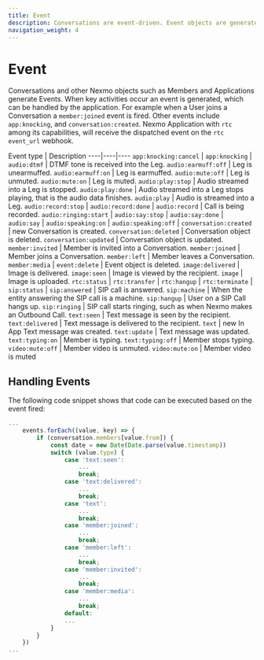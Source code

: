 ```yaml
---
title: Event
description: Conversations are event-driven. Event objects are generated when key activities occur.
navigation_weight: 4
---
```


# Event

Conversations and other Nexmo objects such as Members and Applications generate Events. When key activities occur an event is generated, which can be handled by the application. For example when a User joins a Conversation a `member:joined` event is fired. Other events include `app:knocking`, and `conversation:created`.
Nexmo Application with `rtc` among its capabilities, will receive the dispatched event on the `rtc` `event_url` webhook.

Event type | Description
----|----|----
`app:knocking:cancel` | 
`app:knocking` |
`audio:dtmf` | DTMF tone is received into the Leg.
`audio:earmuff:off` | Leg is unearmuffed.
`audio:earmuff:on` | Leg is earmuffed.
`audio:mute:off` | Leg is unmuted.
`audio:mute:on` | Leg is muted.
`audio:play:stop` | Audio streamed into a Leg is stopped.
`audio:play:done` | Audio streamed into a Leg stops playing, that is the audio data finishes.
`audio:play` | Audio is streamed into a Leg.
`audio:record:stop` | 
`audio:record:done` | 
`audio:record` | Call is being recorded.
`audio:ringing:start` |
`audio:say:stop` |
`audio:say:done` |
`audio:say` |
`audio:speaking:on` |
`audio:speaking:off` | 
`conversation:created` | new Conversation is created.
`conversation:deleted` | Conversation object is deleted.
`conversation:updated` | Conversation object is updated.
`member:invited` | Member is invited into a Conversation.
`member:joined` | Member joins a Conversation.
`member:left` | Member leaves a Conversation.
`member:media` | 
`event:delete` | Event object is deleted.
`image:delivered` | Image is delivered.
`image:seen` | Image is viewed by the recipient.
`image` | Image is uploaded.
`rtc:status` |
`rtc:transfer` |
`rtc:hangup` |
`rtc:terminate` |
`sip:status` | 
`sip:answered` | SIP call is answered.
`sip:machine` | When the entity answering the SIP call is a machine.
`sip:hangup` | User on a SIP Call hangs up.
`sip:ringing` | SIP call starts ringing, such as when Nexmo makes an Outbound Call.
`text:seen` | Text message is seen by the recipient.
`text:delivered` | Text message is delivered to the recipient.
`text` | new In App Text  message was created.
`text:update` | Text message was updated.
`text:typing:on` | Member is typing.
`text:typing:off` |  Member stops typing.
`video:mute:off` | Member video is unmuted.
`video:mute:on` | Member video is muted

## Handling Events

The following code snippet shows that code can be executed based on the event fired:

``` javascript
...
    events.forEach((value, key) => {
        if (conversation.members[value.from]) {
            const date = new Date(Date.parse(value.timestamp))
            switch (value.type) {
                case 'text:seen':
                    ...
                    break;
                case 'text:delivered':
                    ...
                    break;
                case 'text':
                    ...
                    break;
                case 'member:joined':
                    ...
                    break;
                case 'member:left':
                    ...
                    break;
                case 'member:invited':
                    ...
                    break;
                case 'member:media':
                    ...
                    break;
                default:
                ...
            }
        }
    })
...
```
